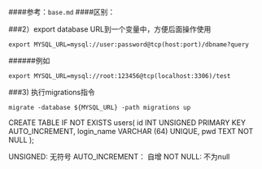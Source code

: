####参考：`base.md`
####区别：

###2）export database URL到一个变量中，方便后面操作使用
  ```
  export MYSQL_URL=mysql://user:password@tcp(host:port)/dbname?query
  ```

######例如
 ```
 export MYSQL_URL=mysql://root:123456@tcp(localhost:3306)/test
 ```

###3) 执行migrations指令
  ```
  migrate -database ${MYSQL_URL} -path migrations up
  ```



CREATE TABLE IF NOT EXISTS users(
  id INT UNSIGNED PRIMARY KEY AUTO_INCREMENT,
  login_name VARCHAR (64) UNIQUE,
  pwd TEXT NOT NULL
);

UNSIGNED: 无符号
AUTO_INCREMENT： 自增
NOT NULL: 不为null

